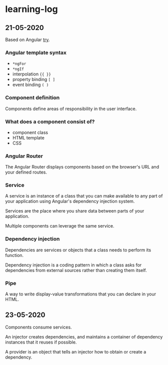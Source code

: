 # learning-log

## 21-05-2020

Based on Angular [try](https://angular.io/start).

### Angular template syntax

- `*ngFor`
- `*ngIf`
- interpolation `{{ }}`
- property binding `[ ]`
- event binding `( )`

### Component definition

Components define areas of responsibility in the user interface.

### What does a component consist of?

- component class
- HTML template
- CSS

### Angular Router

The Angular Router displays components based on the browser's URL and your defined routes.

### Service

A service is an instance of a class that you can make available to any part of your application using Angular's dependency injection system.

Services are the place where you share data between parts of your application.

Multiple components can leverage the same service.

### Dependency injection

Dependencies are services or objects that a class needs to perform its function.

Dependency injection is a coding pattern in which a class asks for dependencies from external sources rather than creating them itself.

### Pipe

A way to write display-value transformations that you can declare in your HTML.

## 23-05-2020

Components consume services. 

An injector creates dependencies, and maintains a container of dependency instances that it reuses if possible.

A provider is an object that tells an injector how to obtain or create a dependency.